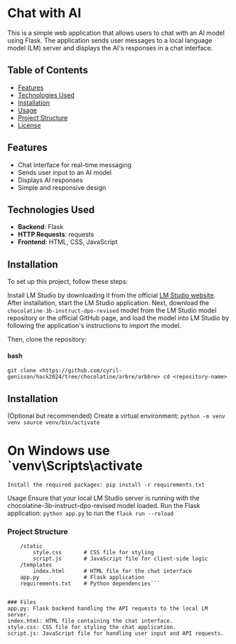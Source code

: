 # Chat with AI

This is a simple web application that allows users to chat with an AI model using Flask. The application sends user messages to a local language model (LM) server and displays the AI's responses in a chat interface.

## Table of Contents

- [Features](#features)
- [Technologies Used](#technologies-used)
- [Installation](#installation)
- [Usage](#usage)
- [Project Structure](#project-structure)
- [License](#license)

## Features

- Chat interface for real-time messaging
- Sends user input to an AI model
- Displays AI responses
- Simple and responsive design

## Technologies Used

- **Backend**: Flask
- **HTTP Requests**: requests
- **Frontend**: HTML, CSS, JavaScript

## Installation

To set up this project, follow these steps: 

Install LM Studio by downloading it from the official [LM Studio website](https://lmstudio.com). After installation, start the LM Studio application. Next, download the `chocolatine-3b-instruct-dpo-revised` model from the LM Studio model repository or the official GitHub page, and load the model into LM Studio by following the application's instructions to import the model. 

Then, clone the repository:

#### bash
`git clone <https://github.com/cyril-genisson/hack2024/tree/chocolatine/arbre/arbbre>
cd <repository-name>`



## Installation 
(Optional but recommended) Create a virtual environment:
`python -m venv venv
source venv/bin/activate`
 # On Windows use `venv\Scripts\activate



 `Install the required packages:
 pip install -r requirements.txt`

Usage
Ensure that your local LM Studio server is running with the chocolatine-3b-instruct-dpo-revised model loaded. Run the Flask application:
`python app.py` to run the `flask run --reload`


### Project Structure

```/your_project_folder
    /static
        style.css       # CSS file for styling
        script.js       # JavaScript file for client-side logic
    /templates
        index.html      # HTML file for the chat interface
    app.py              # Flask application
    requirements.txt    # Python dependencies```


### Files
app.py: Flask backend handling the API requests to the local LM server.
index.html: HTML file containing the chat interface.
style.css: CSS file for styling the chat application.
script.js: JavaScript file for handling user input and API requests.
